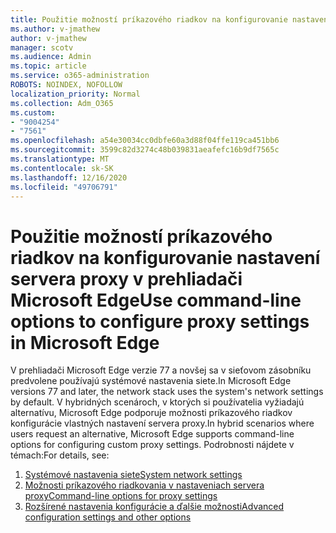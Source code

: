 ```yaml
---
title: Použitie možností príkazového riadkov na konfigurovanie nastavení servera proxy v prehliadači Microsoft Edge
ms.author: v-jmathew
author: v-jmathew
manager: scotv
ms.audience: Admin
ms.topic: article
ms.service: o365-administration
ROBOTS: NOINDEX, NOFOLLOW
localization_priority: Normal
ms.collection: Adm_O365
ms.custom:
- "9004254"
- "7561"
ms.openlocfilehash: a54e30034cc0dbfe60a3d88f04ffe119ca451bb6
ms.sourcegitcommit: 3599c82d3274c48b039831aeafefc16b9df7565c
ms.translationtype: MT
ms.contentlocale: sk-SK
ms.lasthandoff: 12/16/2020
ms.locfileid: "49706791"
---
```

# <a name="use-command-line-options-to-configure-proxy-settings-in-microsoft-edge"></a><span data-ttu-id="a6f5e-102">Použitie možností príkazového riadkov na konfigurovanie nastavení servera proxy v prehliadači Microsoft Edge</span><span class="sxs-lookup"><span data-stu-id="a6f5e-102">Use command-line options to configure proxy settings in Microsoft Edge</span></span>

<span data-ttu-id="a6f5e-103">V prehliadači Microsoft Edge verzie 77 a novšej sa v sieťovom zásobníku predvolene používajú systémové nastavenia siete.</span><span class="sxs-lookup"><span data-stu-id="a6f5e-103">In Microsoft Edge versions 77 and later, the network stack uses the system's network settings by default.</span></span> <span data-ttu-id="a6f5e-104">V hybridných scenároch, v ktorých si používatelia vyžiadajú alternatívu, Microsoft Edge podporuje možnosti príkazového riadkov konfigurácie vlastných nastavení servera proxy.</span><span class="sxs-lookup"><span data-stu-id="a6f5e-104">In hybrid scenarios where users request an alternative, Microsoft Edge supports command-line options for configuring custom proxy settings.</span></span> <span data-ttu-id="a6f5e-105">Podrobnosti nájdete v témach:</span><span class="sxs-lookup"><span data-stu-id="a6f5e-105">For details, see:</span></span>

1. [<span data-ttu-id="a6f5e-106">Systémové nastavenia siete</span><span class="sxs-lookup"><span data-stu-id="a6f5e-106">System network settings</span></span>](https://go.microsoft.com/fwlink/?linkid=2133962)
2. [<span data-ttu-id="a6f5e-107">Možnosti príkazového riadkovania v nastaveniach servera proxy</span><span class="sxs-lookup"><span data-stu-id="a6f5e-107">Command-line options for proxy settings</span></span>](https://go.microsoft.com/fwlink/?linkid=2134292)
3. [<span data-ttu-id="a6f5e-108">Rozšírené nastavenia konfigurácie a ďalšie možnosti</span><span class="sxs-lookup"><span data-stu-id="a6f5e-108">Advanced configuration settings and other options</span></span>](https://go.microsoft.com/fwlink/?linkid=2134293)
